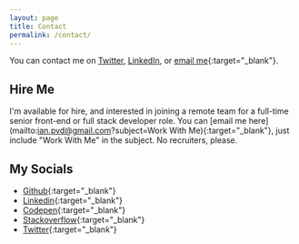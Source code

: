 ```yaml
---
layout: page
title: Contact
permalink: /contact/
---
```


You can contact me on [Twitter](https://twitter.com/ian_pvd), [LinkedIn](https://www.linkedin.com/in/ianpvd/), or [email me](mailto:ianpvd+gh@gmail.com){:target="_blank"}.

## Hire Me
I'm available for hire, and interested in joining a remote team for a full-time senior front-end or full stack developer role. You can [email me here](mailto:ian.pvd@gmail.com?subject=Work With Me){:target="_blank"}, just include "Work With Me" in the subject. No recruiters, please.

## My Socials
- [Github](https://github.com/ian-pvd){:target="_blank"}
- [Linkedin](https://www.linkedin.com/in/ianpvd/){:target="_blank"}
- [Codepen](https://codepen.io/ian-pvd){:target="_blank"}
- [Stackoverflow](https://stackoverflow.com/users/1299588/ian-pvd){:target="_blank"}
- [Twitter](https://twitter.com/ian_pvd){:target="_blank"}
